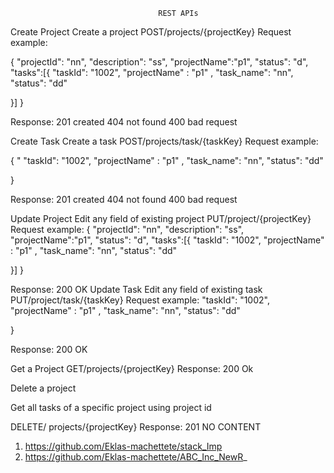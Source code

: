                                      REST APIs 

Create Project
Create a project
POST/projects/{projectKey}
Request example:

{
"projectId": "nn",
"description": "ss",
"projectName":"p1",
"status": "d",
"tasks":[{
"taskId": "1002", 
 "projectName" : "p1"  ,
"task_name": "nn",
"status": "dd"

}]
}



Response:
201 created 
404 not found
400 bad request 


Create Task
Create a task
POST/projects/task/{taskKey}
Request example:

{
"
"taskId": "1002", 
 "projectName" : "p1"  ,
"task_name": "nn",
"status": "dd"

}




Response:
201 created 
404 not found
400 bad request 




Update Project
Edit any field of existing project
PUT/project/{projectKey}
Request example:
{
"projectId": "nn",
"description": "ss",
"projectName":"p1",
"status": "d",
"tasks":[{
"taskId": "1002", 
 "projectName" : "p1"  ,
"task_name": "nn",
"status": "dd"

}]
}


Response:
200 OK
Update Task
Edit any field of existing task
PUT/project/task/{taskKey}
Request example:
"taskId": "1002", 
 "projectName" : "p1"  ,
"task_name": "nn",
"status": "dd"

}



Response:
200 OK

Get a Project
GET/projects/{projectKey}
Response:
200 Ok



Delete a project

Get all tasks of a specific project using project id

DELETE/ projects/{projectKey}
Response: 
201 NO CONTENT



1.	https://github.com/Eklas-machettete/stack_Imp
2.	https://github.com/Eklas-machettete/ABC_Inc_NewR_

